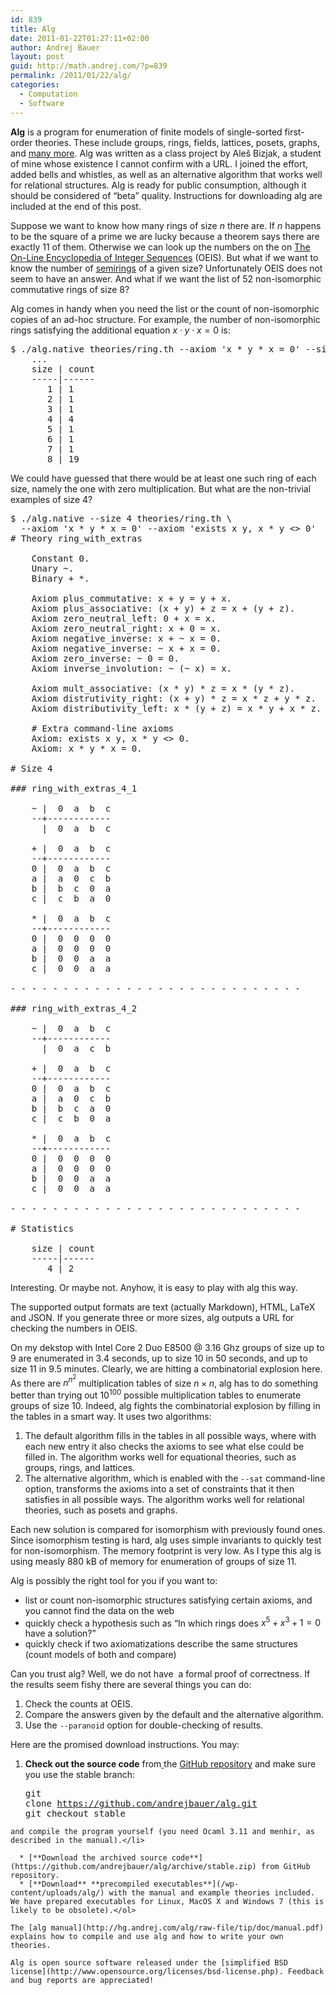 ```yaml
---
id: 839
title: Alg
date: 2011-01-22T01:27:11+02:00
author: Andrej Bauer
layout: post
guid: http://math.andrej.com/?p=839
permalink: /2011/01/22/alg/
categories:
  - Computation
  - Software
---
```

**Alg** is a program for enumeration of finite models of single-sorted first-order theories. These include groups, rings, fields, lattices, posets, graphs, and [many more](http://hg.andrej.com/alg/file/tip/theories). Alg was written as a class project by Aleš Bizjak, a student of mine whose existence I cannot confirm with a URL. I joined the effort, added bells and whistles, as well as an alternative algorithm that works well for relational structures. Alg is ready for public consumption, although it should be considered of &#8220;beta&#8221; quality. Instructions for downloading alg are included at the end of this post.

<!--more-->

Suppose we want to know how many rings of size $n$ there are. If $n$ happens to be the square of a prime we are lucky because a theorem says there are exactly 11 of them. Otherwise we can look up the numbers on the on [The On-Line Encyclopedia of Integer Sequences](http://oeis.org/A027623) (OEIS). But what if we want to know the number of [semirings](http://en.wikipedia.org/wiki/Semiring) of a given size? Unfortunately OEIS does not seem to have an answer. And what if we want the list of 52 non-isomorphic commutative rings of size 8?

Alg comes in handy when you need the list or the count of non-isomorphic copies of an ad-hoc structure. For example, the number of non-isomorphic rings satisfying the additional equation $x \cdot y \cdot x = 0$ is:

<pre class="brush: plain; gutter: false; title: ; notranslate" title="">$ ./alg.native theories/ring.th --axiom 'x * y * x = 0' --size 1-8 --count
    ...
    size | count
    -----|------
       1 | 1
       2 | 1
       3 | 1
       4 | 4
       5 | 1
       6 | 1
       7 | 1
       8 | 19
</pre>

We could have guessed that there would be at least one such ring of each size, namely the one with zero multiplication. But what are the non-trivial examples of size 4?

<pre class="brush: plain; gutter: false; title: ; notranslate" title="">$ ./alg.native --size 4 theories/ring.th \
  --axiom 'x * y * x = 0' --axiom 'exists x y, x * y &lt;&gt; 0'
# Theory ring_with_extras

    Constant 0.
    Unary ~.
    Binary + *.

    Axiom plus_commutative: x + y = y + x.
    Axiom plus_associative: (x + y) + z = x + (y + z).
    Axiom zero_neutral_left: 0 + x = x.
    Axiom zero_neutral_right: x + 0 = x.
    Axiom negative_inverse: x + ~ x = 0.
    Axiom negative_inverse: ~ x + x = 0.
    Axiom zero_inverse: ~ 0 = 0.
    Axiom inverse_involution: ~ (~ x) = x.

    Axiom mult_associative: (x * y) * z = x * (y * z).
    Axiom distrutivity_right: (x + y) * z = x * z + y * z.
    Axiom distributivity_left: x * (y + z) = x * y + x * z.

    # Extra command-line axioms
    Axiom: exists x y, x * y &lt;&gt; 0.
    Axiom: x * y * x = 0.

# Size 4

### ring_with_extras_4_1

    ~ |  0  a  b  c
    --+------------
      |  0  a  b  c

    + |  0  a  b  c
    --+------------
    0 |  0  a  b  c
    a |  a  0  c  b
    b |  b  c  0  a
    c |  c  b  a  0

    * |  0  a  b  c
    --+------------
    0 |  0  0  0  0
    a |  0  0  0  0
    b |  0  0  a  a
    c |  0  0  a  a

- - - - - - - - - - - - - - - - - - - - - - - - - - - -

### ring_with_extras_4_2

    ~ |  0  a  b  c
    --+------------
      |  0  a  c  b

    + |  0  a  b  c
    --+------------
    0 |  0  a  b  c
    a |  a  0  c  b
    b |  b  c  a  0
    c |  c  b  0  a

    * |  0  a  b  c
    --+------------
    0 |  0  0  0  0
    a |  0  0  0  0
    b |  0  0  a  a
    c |  0  0  a  a

- - - - - - - - - - - - - - - - - - - - - - - - - - - -

# Statistics

    size | count
    -----|------
       4 | 2
</pre>

Interesting. Or maybe not. Anyhow, it is easy to play with alg this way.

The supported output formats are text (actually Markdown), HTML, LaTeX and JSON. If you generate three or more sizes, alg outputs a URL for checking the numbers in OEIS.

On my dekstop with Intel Core 2 Duo E8500 @ 3.16 Ghz groups of size up to 9 are enumerated in 3.4 seconds, up to size 10 in 50 seconds, and up to size 11 in 9.5 minutes. Clearly, we are hitting a combinatorial explosion here. As there are $n^{n^2}$ multiplication tables of size $n \times n$, alg has to do something better than trying out $10^{100}$ possible multiplication tables to enumerate groups of size 10. Indeed, alg fights the combinatorial explosion by filling in the tables in a smart way. It uses two algorithms:

  1. The default algorithm fills in the tables in all possible ways, where with each new entry it also checks the axioms to see what else could be filled in. The algorithm works well for equational theories, such as groups, rings, and lattices.
  2. The alternative algorithm, which is enabled with the `--sat` command-line option, transforms the axioms into a set of constraints that it then satisfies in all possible ways. The algorithm works well for relational theories, such as posets and graphs.

Each new solution is compared for isomorphism with previously found ones. Since isomorphism testing is hard, alg uses simple invariants to quickly test for non-isomorphism. The memory footprint is very low. As I type this alg is using measly 880 kB of memory for enumeration of groups of size 11.

Alg is possibly the right tool for you if you want to:

  * list or count non-isomorphic structures satisfying certain axioms, and you cannot find the data on the web
  * quickly check a hypothesis such as &#8220;In which rings does $x^5 + x^3 + 1 = 0$ have a solution?&#8221;
  * quickly check if two axiomatizations describe the same structures (count models of both and compare)

Can you trust alg? Well, we do not have  a formal proof of correctness. If the results seem fishy there are several things you can do:

  1. Check the counts at OEIS.
  2. Compare the answers given by the default and the alternative algorithm.
  3. Use the `--paranoid` option for double-checking of results.

Here are the promised download instructions. You may:

  1. **Check out the source code** from[ ](http://hg.andrej.com/alg)the [GitHub repository](https://github.com/andrejbauer/alg) and make sure you use the stable branch: <pre class="brush: plain; gutter: false; title: ; notranslate" title="">git clone https://github.com/andrejbauer/alg.git
git checkout stable
</pre>
    
    and compile the program yourself (you need Ocaml 3.11 and menhir, as described in the manual).</li> 
    
      * [**Download the archived source code**](https://github.com/andrejbauer/alg/archive/stable.zip) from GitHub repository.
      * [**Download** **precompiled executables**](/wp-content/uploads/alg/) with the manual and example theories included. We have prepared executables for Linux, MacOS X and Windows 7 (this is likely to be obsolete).</ol> 
    
    The [alg manual](http://hg.andrej.com/alg/raw-file/tip/doc/manual.pdf) explains how to compile and use alg and how to write your own theories.
    
    Alg is open source software released under the [simplified BSD license](http://www.opensource.org/licenses/bsd-license.php). Feedback and bug reports are appreciated!
